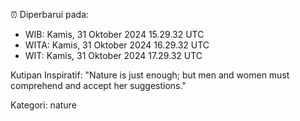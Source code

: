 ⏰ Diperbarui pada:
- WIB: Kamis, 31 Oktober 2024 15.29.32 UTC
- WITA: Kamis, 31 Oktober 2024 16.29.32 UTC
- WIT: Kamis, 31 Oktober 2024 17.29.32 UTC

Kutipan Inspiratif:
"Nature is just enough; but men and women must comprehend and accept her suggestions."


Kategori: nature

